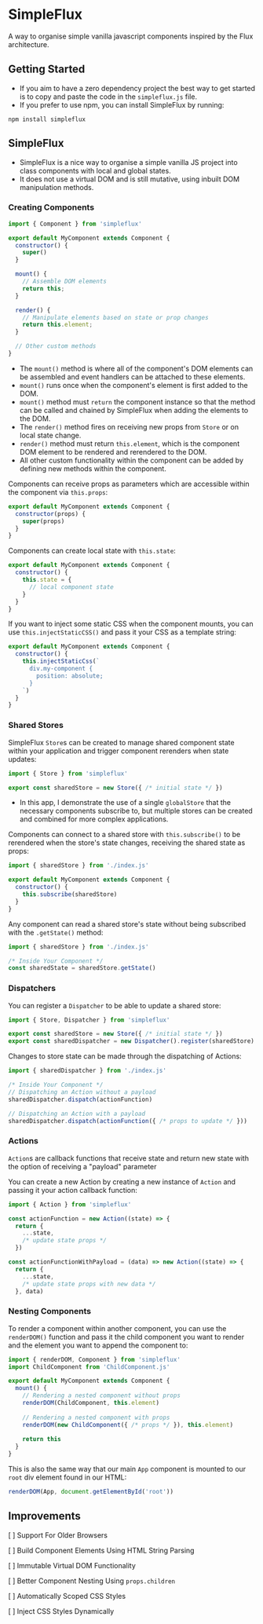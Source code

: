 # SimpleFlux
A way to organise simple vanilla javascript components inspired by the Flux architecture.

## Getting Started
- If you aim to have a zero dependency project the best way to get started is to copy and paste the code in the `simpleflux.js` file.
- If you prefer to use npm, you can install SimpleFlux by running:
```
npm install simpleflux
```

## SimpleFlux
- SimpleFlux is a nice way to organise a simple vanilla JS project into class components with local and global states.
- It does not use a virtual DOM and is still mutative, using inbuilt DOM manipulation methods.

### Creating Components
```js
import { Component } from 'simpleflux'

export default MyComponent extends Component {
  constructor() {
    super()
  }

  mount() {
    // Assemble DOM elements
    return this;
  }

  render() {
    // Manipulate elements based on state or prop changes 
    return this.element;
  }

  // Other custom methods
}
```
- The `mount()` method is where all of the component's DOM elements can be assembled and event handlers can be attached to these elements.
- `mount()` runs once when the component's element is first added to the DOM.
- `mount()` method must `return` the component instance so that the method can be called and chained by SimpleFlux when adding the elements to the DOM.
- The `render()` method fires on receiving new props from `Store` or on local state change.
- `render()` method must return `this.element`, which is the component DOM element to be rendered and rerendered to the DOM.
- All other custom functionality within the component can be added by defining new methods within the component.

Components can receive props as parameters which are accessible within the component via `this.props`:
```js
export default MyComponent extends Component {
  constructor(props) {
    super(props)
  }
}
```
Components can create local state with `this.state`:
```js
export default MyComponent extends Component {
  constructor() {
    this.state = {
      // local component state
    }
  }
}
```
If you want to inject some static CSS when the component mounts, you can use `this.injectStaticCSS()` and pass it your CSS as a template string:
```js
export default MyComponent extends Component {
  constructor() {
    this.injectStaticCss(`
      div.my-component {
        position: absolute;
      }
    `)
  }
}
```

### Shared Stores
SimpleFlux `Store`s can be created to manage shared component state within your application and trigger component rerenders when state updates:
```js
import { Store } from 'simpleflux'

export const sharedStore = new Store({ /* initial state */ })
```
- In this app, I demonstrate the use of a single `globalStore` that the necessary components subscribe to, but multiple stores can be created and combined for more complex applications.

Components can connect to a shared store with `this.subscribe()` to be rerendered when the store's state changes, receiving the shared state as props:
```js
import { sharedStore } from './index.js'

export default MyComponent extends Component {
  constructor() {
    this.subscribe(sharedStore)    
  }
}
```
Any component can read a shared store's state without being subscribed with the `.getState()` method:
```js
import { sharedStore } from './index.js'

/* Inside Your Component */
const sharedState = sharedStore.getState()
```

### Dispatchers
You can register a `Dispatcher` to be able to update a shared store:
```js
import { Store, Dispatcher } from 'simpleflux'

export const sharedStore = new Store({ /* initial state */ })
export const sharedDispatcher = new Dispatcher().register(sharedStore)
```
Changes to store state can be made through the dispatching of Actions:
```js
import { sharedDispatcher } from './index.js'

/* Inside Your Component */
// Dispatching an Action without a payload
sharedDispatcher.dispatch(actionFunction)

// Dispatching an Action with a payload
sharedDispatcher.dispatch(actionFunction({ /* props to update */ }))
```

### Actions
`Action`s are callback functions that receive state and return new state with the option of receiving a "payload" parameter

You can create a new Action by creating a new instance of `Action` and passing it your action callback function:
```js
import { Action } from 'simpleflux'

const actionFunction = new Action((state) => {
  return {
    ...state,
    /* update state props */
  })

const actionFunctionWithPayload = (data) => new Action((state) => {
  return {
    ...state,
    /* update state props with new data */
  }, data)
```

### Nesting Components

To render a component within another component, you can use the `renderDOM()` function and pass it the child component you want to render and the element you want to append the component to:
```js
import { renderDOM, Component } from 'simpleflux'
import ChildComponent from 'ChildComponent.js'

export default MyComponent extends Component {
  mount() {
    // Rendering a nested component without props
    renderDOM(ChildComponent, this.element)
    
    // Rendering a nested component with props
    renderDOM(new ChildComponent({ /* props */ }), this.element)
    
    return this
  }
}
```
This is also the same way that our main `App` component is mounted to our `root` div element found in our HTML:
```js
renderDOM(App, document.getElementById('root'))
```

## Improvements
[ ] Support For Older Browsers

[ ] Build Component Elements Using HTML String Parsing

[ ] Immutable Virtual DOM Functionality

[ ] Better Component Nesting Using `props.children`

[ ] Automatically Scoped CSS Styles

[ ] Inject CSS Styles Dynamically
